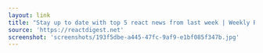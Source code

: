 ```yaml
---
layout: link
title: "Stay up to date with top 5 react news from last week | Weekly React Newsletter"
source: 'https://reactdigest.net'
screenshot: 'screenshots/193f5dbe-a445-47fc-9af9-e1bf085f347b.jpg'
---
```


